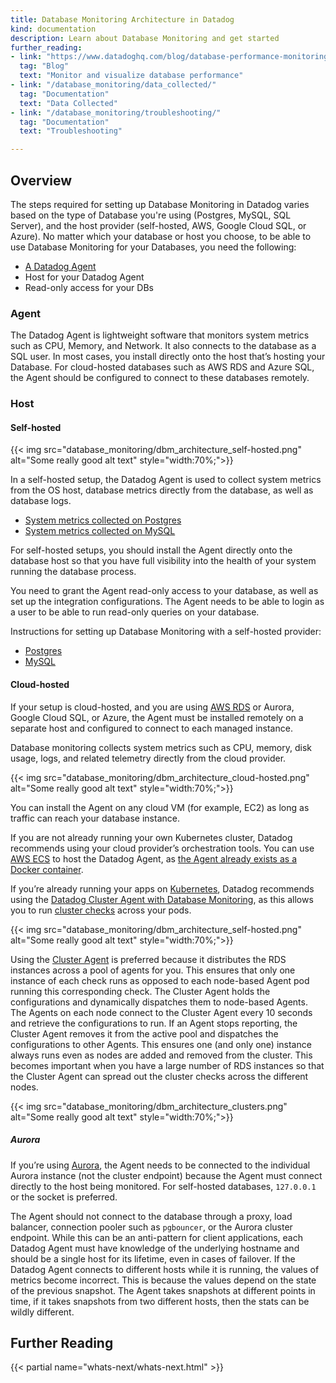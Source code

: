 ```yaml
---
title: Database Monitoring Architecture in Datadog
kind: documentation
description: Learn about Database Monitoring and get started
further_reading:
- link: "https://www.datadoghq.com/blog/database-performance-monitoring-datadog"
  tag: "Blog"
  text: "Monitor and visualize database performance"
- link: "/database_monitoring/data_collected/"
  tag: "Documentation"
  text: "Data Collected"
- link: "/database_monitoring/troubleshooting/"
  tag: "Documentation"
  text: "Troubleshooting"

---
```



## Overview

The steps required for setting up Database Monitoring in Datadog varies based on the type of Database you're using (Postgres, MySQL, SQL Server), and the host provider (self-hosted, AWS, Google Cloud SQL, or Azure). No matter which your database or host you choose, to be able to use Database Monitoring for your Databases, you need the following:

* [A Datadog Agent][1]
* Host for your Datadog Agent
* Read-only access for your DBs

### Agent

The Datadog Agent is lightweight software that monitors system metrics such as CPU, Memory, and Network. It also connects to the database as a SQL user. In most cases, you install directly onto the host that’s hosting your Database. For cloud-hosted databases such as AWS RDS and Azure SQL, the Agent should be configured to connect to these databases remotely.

### Host

#### Self-hosted

{{< img src="database_monitoring/dbm_architecture_self-hosted.png" alt="Some really good alt text" style="width:70%;">}}

In a self-hosted setup, the Datadog Agent is used to collect system metrics from the OS host, database metrics directly from the database, as well as database logs.

* [System metrics collected on Postgres][2]
* [System metrics collected on MySQL][3]


For self-hosted setups, you should install the Agent directly onto the database host so that you have full visibility into the health of your system running the database process.

You need to grant the Agent read-only access to your database, as well as set up the integration configurations. The Agent needs to be able to login as a user to be able to run read-only queries on your database.

Instructions for setting up Database Monitoring with a self-hosted provider:

* [Postgres][4]
* [MySQL][5]


#### Cloud-hosted

If your setup is cloud-hosted, and you are using [AWS RDS][6] or Aurora, Google Cloud SQL, or Azure, the Agent must be installed remotely on a separate host and configured to connect to each managed instance.

Database monitoring collects system metrics such as CPU, memory, disk usage, logs, and related telemetry directly from the cloud provider.

{{< img src="database_monitoring/dbm_architecture_cloud-hosted.png" alt="Some really good alt text" style="width:70%;">}}

You can install the Agent on any cloud VM (for example, EC2) as long as traffic can reach your database instance.

If you are not already running your own Kubernetes cluster, Datadog recommends using your cloud provider’s orchestration tools. You can use [AWS ECS][7] to host the Datadog Agent, as [the Agent already exists as a Docker container][8].


If you’re already running your apps on [Kubernetes][9], Datadog recommends using the [Datadog Cluster Agent with Database Monitoring][10], as this allows you to run [cluster checks][11] across your pods.

{{< img src="database_monitoring/dbm_architecture_self-hosted.png" alt="Some really good alt text" style="width:70%;">}}

Using the [Cluster Agent][12] is preferred because it distributes the RDS instances across a pool of agents for you. This ensures that only one instance of each check runs as opposed to each node-based Agent pod running this corresponding check. The Cluster Agent holds the configurations and dynamically dispatches them to node-based Agents. The Agents on each node connect to the Cluster Agent every 10 seconds and retrieve the configurations to run. If an Agent stops reporting, the Cluster Agent removes it from the active pool and dispatches the configurations to other Agents. This ensures one (and only one) instance always runs even as nodes are added and removed from the cluster. This becomes important when you have a large number of RDS instances so that the Cluster Agent can spread out the cluster checks across the different nodes.

{{< img src="database_monitoring/dbm_architecture_clusters.png" alt="Some really good alt text" style="width:70%;">}}


##### Aurora

If you’re using [Aurora][13], the Agent needs to be connected to the individual Aurora instance (not the cluster endpoint) because the Agent must connect directly to the host being monitored. For self-hosted databases, `127.0.0.1` or the socket is preferred.

The Agent should not connect to the database through a proxy, load balancer, connection pooler such as `pgbouncer`, or the Aurora cluster endpoint. While this can be an anti-pattern for client applications, each Datadog Agent must have knowledge of the underlying hostname and should be a single host for its lifetime, even in cases of failover. If the Datadog Agent connects to different hosts while it is running, the values of metrics become incorrect. This is because the values depend on the state of the previous snapshot. The Agent takes snapshots at different points in time, if it takes snapshots from two different hosts, then the stats can be wildly different.



## Further Reading

{{< partial name="whats-next/whats-next.html" >}}

[1]: /agent/basic_agent_usage/
[2]: /integrations/postgres/?tab=host#data-collected
[3]: /integrations/mysql/?tab=host#data-collected
[4]: /database_monitoring/setup_postgres/selfhosted/
[5]: /database/monitoring/setup_mysql/selfhosted/
[6]: /integrations/amazon_rds/
[7]: /agent/amazon_ecs/
[8]: /agent/docker/
[9]: /agent/kubernetes/integrations/
[10]: /database_monitoring/setup_postgres/rds/?tab=kubernetes
[11]: /agent/cluster_agent/clusterchecks/
[12]: https://www.datadoghq.com/blog/datadog-cluster-agent/
[13]: /database_monitoring/setup_postgres/aurora/
